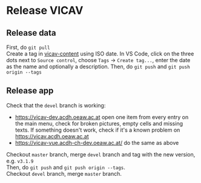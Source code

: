# Release VICAV

## Release data

First, do `git pull`  
Create a tag in [vicav-content](https://github.com/acdh-oeaw/vicav-content) using ISO date. In VS Code, click on the three dots next to `Source control`, choose `Tags` -> `Create tag...`, enter the date as the name and optionally a description.
Then, do `git push` and `git push origin --tags`

## Release app

Check that the `devel` branch is working:

- https://vicav-dev.acdh.oeaw.ac.at open one item from every entry on the main menu, check for broken pictures, empty cells and missing texts. If something doesn't work, check if it's a known problem on https://vicav.acdh.oeaw.ac.at
- https://vicav-vue.acdh-ch-dev.oeaw.ac.at/ do the same as above

Checkout `master` branch, merge `devel` branch and tag with the new version, e.g. `v3.1.9`  
Then, do `git push` and `git push origin --tags`.  
Checkout `devel` branch, merge `master` branch.

